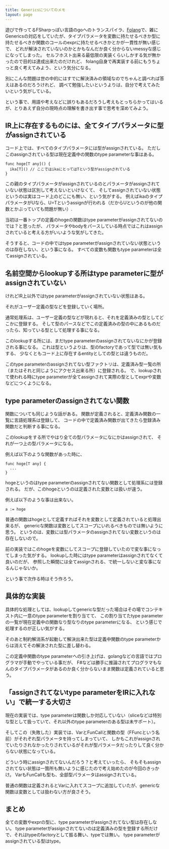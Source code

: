 ```yaml
---
title: Genericsについてのメモ
layout: page
---
```

遊びで作ってるFSharpっぽい言語のgoへのトランスパイラ、[Folang](https://karino2.github.io/RandomThoughts/Folang)で、雑にGenericsの対応をしていたが、タイプパラメータを変数に持たせるべきか型に持たせるべきか関数のコールのexprに持たせるべきかとかが一貫性が無い感じで、
どれが解決されていないのかとかもなんだか良く分からないmessyな感じになってしまった。
セルフホスト出来る最低限の実装くらいしかする気が無かったので目的は達成出来たのだけれど、
folang自身で再実装する前にもうちょっと良く考えてみよう、という気分になる。

別にこんな問題は世の中的にはすでに解決済みの領域なのでちゃんと調べれば答えはあるのだろうけれど、
調べて勉強したいというよりは、自分で考えてみたいという気がしている。

という事で、用語や考えなどに誤りもあるだろうし考えもとっちらかってはいるが、とりあえず自分の現時点の理解を書き出す事で思考を深めてみよう。

## IR上に存在するものには、全てタイプパラメータに型がassignされている

コード上では、すべてのタイプパラメータには型がassignされている。
ただしこのassignされている型は現在定義中の関数のtype parameterな事はある。

```
func hoge[T any]() {
  ika[T]() // ここではikaにとってはTという型がassignされている
}
```

この親のタイプパラメータがassignされているのとパラメータがassignされていない状態は区別して考えないといけなくて、
そしてassignされていない状態というのは実はコード上のどこにも無い、という気がする。
例えばikaのタイプパラメータがUなら、U=Tというassignが行われる（だからUというのが他の関数とかぶっていても問題が無い）.

当初は一番トップの定義のhogeの関数はtype parameterがassignされてないのでは？と思ったが、
パラメータやbodyをパースしている時点ではこれはassignされていると考える方がいいような気がしてきた。

そうすると、コードの中ではtype parameterがassignされていない状態というのは存在しない、という事になる。
すべての変数も関数もtype parameterは全てassignされている。

## 名前空間からlookupする所はtype parameterに型がassignされていない

けれどIR上以外ではtype parameterがassignされていない状態はある。

それがユーザー定義の型などを登録していく場所。

通常処理系は、ユーザー定義の型などが現れると、それを定義済みの型としてどこかに登録する。
そして型のパースなどでこの定義済みの型の中にあるものだったら、知っている型として処理する事になる。

このlookupする所には、まだtype parameterのassignされてないなにかが登録される事になる。
これは型というよりは、型のfactoryであって型では無い気もする、
少なくともコード上に存在するentityとしての型とは違うものだ。

このtype parameterのassignされてない型ファクトリは、定義済み型一覧の所（またはそれと同じようにアクセス出来る所）に登録される。
で、lookupされて使われる時にtype parameterが全てassignされて実際の型としてexprや変数などにつくようになる。

## type parameterのassignされてない関数

関数についても同じような話がある。
関数が定義されると、定義済み関数の一覧に言語処理系は登録して、
コードの中で定義済み関数が出てきたら登録済み関数だと判断する事になる。

このlookupをする所でやはり全ての型パラメータになにかはassignされて、
それが一つ上の型パラメータになる。

例えば以下のような関数があった時に、

```
func hoge[T any] {
  ...
}
```

hogeというのはtype parameterのassignされてない関数として処理系には登録される。
だが、このhogeというのは定義された変数とは扱いが違う。

例えば以下のような事は出来ない。

```
a := hoge
```

普通の関数はhogeとして定義すればそれを変数として定義されていると処理出来るが、
genericな関数は変数としてスコープにいれるべきものでは無いように思う。
というのは、変数には型パラメータのassignされてない変数というのは存在しないので。

前の実装ではこのhogeを変数にしてスコープに登録していたので変な事になってしまった気がする。
lookupした時にはtype parameterはassignされてなくて良いのだが、
参照した瞬間には全てassignされる、で統一しないと変な事になるんじゃないか。

という事で次作る時はそう作ろう。

## 具体的な実装

具体的な処理としては、lookupしてgenericな型だった場合はその場でコンテキスト内に一意のtype parameterを割り当てて、
この割り当てたtype parameterの一覧が現在定義中の関数なり型なりのtype parameterになる、
という感じで処理するのが正しい気がする。

そのあと制約解消系が起動して解決出来た型は定義中関数のtype parameterからは消えてその解決された型に差し替わる。

この定義中関数のtype parameterへの引き上げは、golangなどの言語ではプログラマが手動でやっている事だが、
F#などは勝手に推論されてプログラマもなんのタイプパラメータがあるのか良く分からないまま関数は定義されていると思う。

## 「assignされてないtype parameterをIRに入れない」で統一する大切さ

現在の実装では、type parameterは関数しか対応していない（sliceなどは特別な型として扱っていて、それ以外のtype parameterのある型は未サポート）。

そしてこの（失敗した）実装では、VarとFunCallと関数の型（FFuncという名前）がそれぞれ型パラメータを持ってしまっていて、
しかもこれがassignされていたりされなかったりされているがそれが型パラメータだったりして良く分からない状態になっている。

どういう時にassignされてないんだろう？と考えていったら、
そもそもassignされてない状態は一箇所も無いように感じたので考え始めたのが今回のきっかけ。
VarもFunCallも型も、全部型パラメータはassignされている。

普通の関数は定義されるとVarに入れてスコープに追加していたが、genericな関数は変数としては扱わない方が良さそう。

## まとめ

全ての変数やexprの型に、type parameterがassignされてない型は存在しない。
type parameterがassignされてないのは定義済みの型を登録する所だけで、それはtypeのfactoryとして振る舞い、typeでは無い。
type parameterがassignされている型はtype。